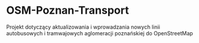 # OSM-Poznan-Transport

Projekt dotyczący aktualizowania i wprowadzania nowych linii autobusowych i tramwajowych aglomeracji poznańskiej do OpenStreetMap
